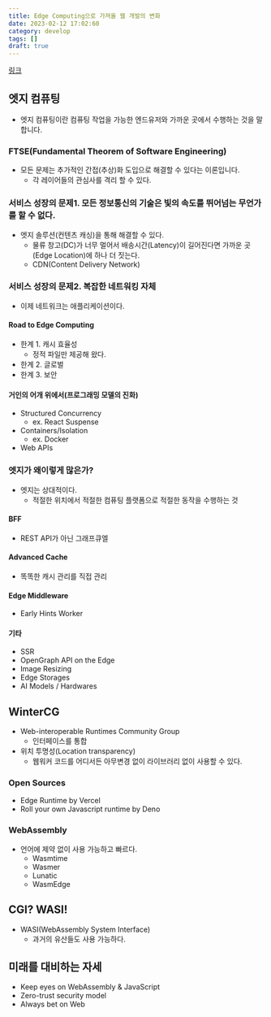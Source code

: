```yaml
---
title: Edge Computing으로 가져올 웹 개발의 변화
date: 2023-02-12 17:02:60
category: develop
tags: []
draft: true
---
```


[링크](https://www.youtube.com/watch?v=YImV7OfPqSo)

## 엣지 컴퓨팅

- 엣지 컴퓨팅이란 컴퓨팅 작업을 가능한 엔드유저와 가까운 곳에서 수행하는 것을 말합니다.

### FTSE(Fundamental Theorem of Software Engineering)

- 모든 문제는 추가적인 간접(추상)화 도입으로 해결할 수 있다는 이론입니다.
  - 각 레이어들의 관심사를 격리 할 수 있다.

### 서비스 성장의 문제1. 모든 정보통신의 기술은 빛의 속도를 뛰어넘는 무언가를 할 수 없다.

- 엣지 솔루션(컨텐츠 캐싱)을 통해 해결할 수 있다.
  - 물류 창고(DC)가 너무 멀어서 배송시간(Latency)이 길어진다면 가까운 곳(Edge Location)에 하나 더 짓는다.
  - CDN(Content Delivery Network)

### 서비스 성장의 문제2. 복잡한 네트워킹 자체

- 이제 네트워크는 애플리케이션이다.

#### Road to Edge Computing

- 한계 1. 캐시 효율성
  - 정적 파일만 제공해 왔다.
- 한계 2. 글로벌
- 한계 3. 보안

#### 거인의 어개 위에서(프로그래밍 모델의 진화)

- Structured Concurrency
  - ex. React Suspense
- Containers/Isolation
  - ex. Docker
- Web APIs

### 엣지가 왜이렇게 많은가?

- 엣지는 상대적이다.
  - 적절한 위치에서 적절한 컴퓨팅 플랫폼으로 적절한 동작을 수행하는 것

#### BFF

- REST API가 아닌 그래프큐엘

#### Advanced Cache

- 똑똑한 캐시 관리를 직접 관리

#### Edge Middleware

- Early Hints Worker

#### 기타

- SSR
- OpenGraph API on the Edge
- Image Resizing
- Edge Storages
- AI Models / Hardwares

## WinterCG

- Web-interoperable Runtimes Community Group
  - 인터페이스를 통합
- 위치 투명성(Location transparency)
  - 웹워커 코드를 어디서든 아무변경 없이 라이브러리 없이 사용할 수 있다.

### Open Sources

- Edge Runtime by Vercel
- Roll your own Javascript runtime by Deno

### WebAssembly

- 언어에 제약 없이 사용 가능하고 빠르다.
  - Wasmtime
  - Wasmer
  - Lunatic
  - WasmEdge

## CGI? WASI!

- WASI(WebAssembly System Interface)
  - 과거의 유산들도 사용 가능하다.

## 미래를 대비하는 자세

- Keep eyes on WebAssembly & JavaScript
- Zero-trust security model
- Always bet on Web
